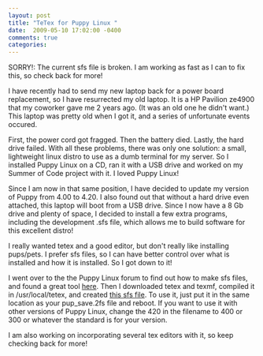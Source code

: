 ```yaml
---
layout: post
title: "TeTex for Puppy Linux "
date:  2009-05-10 17:02:00 -0400
comments: true
categories:
---
```

SORRY!: The current sfs file is broken. I am working as fast as I can to fix this, so check back for more!

I have recently had to send my new laptop back for a power board replacement, so I have resurrected my old laptop. It is a HP Pavilion ze4900 that my coworker gave me 2 years ago. (It was an old one he didn't want.) This laptop was pretty old when I got it, and a series of unfortunate events occured.

First, the power cord got fragged. Then the battery died. Lastly, the hard drive failed. With all these problems, there was only one solution: a small, lightweight linux distro to use as a dumb terminal for my server. So I installed Puppy Linux on a CD, ran it with a USB drive and worked on my Summer of Code project with it. I loved Puppy Linux!

Since I am now in that same position, I have decided to update my version of Puppy from 4.00 to 4.20. I also found out that without a hard drive even attached, this laptop will boot from a USB drive. Since I now have a 8 Gb drive and plenty of space, I decided to install a few extra programs, including the development .sfs file, which allows me to build software for this excellent distro!

I really wanted tetex and a good editor, but don't really like installing pups/pets. I prefer sfs files, so I can have better control over what is installed and how it is installed. So I got down to it!

I went over to the the Puppy Linux forum to find out how to make sfs files, and found a great tool <a title="Edit-SFS" href="http://www.murga-linux.com/puppy/viewtopic.php?t=12112">here</a>. Then I downloaded tetex and texmf, compiled it in /usr/local/tetex, and created <a title="tetex/texmf file" href="http://rbe.homeip.net/content/downloads/files/texmf_420.sfs">this sfs file</a>. To use it, just put it in the same location as your pup_save.2fs file and reboot. If you want to use it with other versions of Puppy Linux, change the 420 in the filename to 400 or 300 or whatever the standard is for your version.

I am also working on incorporating several tex editors with it, so keep checking back for more!
